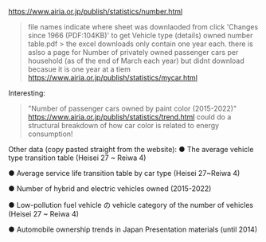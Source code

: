 https://www.airia.or.jp/publish/statistics/number.html

> file names indicate where sheet was downlaoded from
> click 'Changes since 1966 (PDF:104KB)' to get 	Vehicle type (details) owned number table.pdf
    > the excel downloads only contain one year each.
> there is aslso a page for 	Number of privately owned passenger cars per household (as of the end of March each year) but didnt download becasue it is one year at a tiem https://www.airia.or.jp/publish/statistics/mycar.html



Interesting:
> 	"Number of passenger cars owned by paint color (2015-2022)"
> https://www.airia.or.jp/publish/statistics/trend.html
> could do a structural breakdown of how car color is related to energy consumption!



Other data (copy pasted straight from the website):
●	The average vehicle type transition table (Heisei 27 ~ Reiwa 4)

●	Average service life transition table by car type (Heisei 27~Reiwa 4)

●	Number of hybrid and electric vehicles owned (2015-2022)

●	Low-pollution fuel vehicle の vehicle category of the number of vehicles (Heisei 27 ~ Reiwa 4)

●	Automobile ownership trends in Japan Presentation materials (until 2014)
